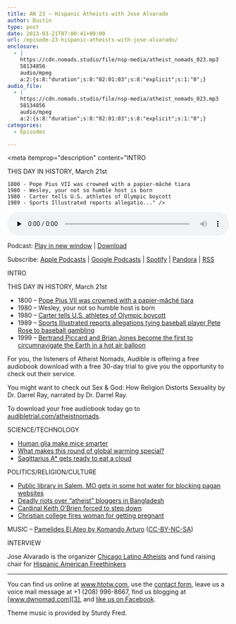 ```yaml
---
title: AN 23 – Hispanic Atheists with Jose Alvarado
author: Dustin
type: post
date: 2013-03-21T07:00:41+00:00
url: /episode-23-hispanic-atheists-with-jose-alvarado/
enclosure:
  - |
    https://cdn.nomads.studio/file/nsp-media/atheist_nomads_023.mp3
    58134856
    audio/mpeg
    a:2:{s:8:"duration";s:8:"02:01:03";s:8:"explicit";s:1:"0";}
audio_file:
  - |
    https://cdn.nomads.studio/file/nsp-media/atheist_nomads_023.mp3
    58134856
    audio/mpeg
    a:2:{s:8:"duration";s:8:"02:01:03";s:8:"explicit";s:1:"0";}
categories:
  - Episodes

---
```

<div itemscope itemtype="http://schema.org/AudioObject">
  <meta itemprop="name" content="Episode 23 – Hispanic Atheists with Jose Alvarado" />
  
  <meta itemprop="uploadDate" content="2013-03-21T01:00:41-06:00" />
  
  <meta itemprop="encodingFormat" content="audio/mpeg" />
  
  <meta itemprop="duration" content="PT2H01M03S" />
  
  <meta itemprop="description" content="INTRO

THIS DAY IN HISTORY, March 21st

 	1800 - Pope Pius VII was crowned with a papier-mâché tiara
 	1980 - Wesley, your not so humble host is born
 	1980 - Carter tells U.S. athletes of Olympic boycott
 	1989 - Sports Illustrated reports allegatio..." />
  
  <meta itemprop="contentUrl" content="https://dts.podtrac.com/redirect.mp3/cdn.nomads.studio/file/nsp-media/atheist_nomads_023.mp3" />
  
  <meta itemprop="contentSize" content="55.4" />
  </p> 
  
  <div class="powerpress_player" id="powerpress_player_8278">
    <audio class="wp-audio-shortcode" id="audio-5215-22" preload="none" style="width: 100%;" controls="controls"><source type="audio/mpeg" src="https://dts.podtrac.com/redirect.mp3/cdn.nomads.studio/file/nsp-media/atheist_nomads_023.mp3?_=22" /><a href="https://dts.podtrac.com/redirect.mp3/cdn.nomads.studio/file/nsp-media/atheist_nomads_023.mp3">https://dts.podtrac.com/redirect.mp3/cdn.nomads.studio/file/nsp-media/atheist_nomads_023.mp3</a></audio>
  </div>
</div>

<p class="powerpress_links powerpress_links_mp3">
  Podcast: <a href="https://dts.podtrac.com/redirect.mp3/cdn.nomads.studio/file/nsp-media/atheist_nomads_023.mp3" class="powerpress_link_pinw" target="_blank" title="Play in new window" onclick="return powerpress_pinw('https://htotw.com/?powerpress_pinw=5215-podcast');" rel="nofollow">Play in new window</a> | <a href="https://dts.podtrac.com/redirect.mp3/cdn.nomads.studio/file/nsp-media/atheist_nomads_023.mp3" class="powerpress_link_d" title="Download" rel="nofollow" download="atheist_nomads_023.mp3">Download</a>
</p>

<p class="powerpress_links powerpress_subscribe_links">
  Subscribe: <a href="https://podcasts.apple.com/us/podcast/humanists-take-on-the-world/id530050098?mt=2&ls=1" class="powerpress_link_subscribe powerpress_link_subscribe_itunes" target="_blank" title="Subscribe on Apple Podcasts" rel="nofollow">Apple Podcasts</a> | <a href="https://www.google.com/podcasts?feed=aHR0cDovL2F0aGVpc3Rub21hZHMubGlic3luLmNvbS9yc3M%3D" class="powerpress_link_subscribe powerpress_link_subscribe_googleplay" target="_blank" title="Subscribe on Google Podcasts" rel="nofollow">Google Podcasts</a> | <a href="https://open.spotify.com/show/3LzK2xZGike6Tc1GEMtMbr?si=LieN9SNuTpq96smuaUsH8A" class="powerpress_link_subscribe powerpress_link_subscribe_spotify" target="_blank" title="Subscribe on Spotify" rel="nofollow">Spotify</a> | <a href="https://www.pandora.com/podcast/atheist-nomads/PC:10122?corr=62071012&part=ug" class="powerpress_link_subscribe powerpress_link_subscribe_pandora" target="_blank" title="Subscribe on Pandora" rel="nofollow">Pandora</a> | <a href="https://htotw.com/feed/podcast/" class="powerpress_link_subscribe powerpress_link_subscribe_rss" target="_blank" title="Subscribe via RSS" rel="nofollow">RSS</a>
</p>

INTRO

THIS DAY IN HISTORY, March 21st

  * 1800 &#8211; <a href="http://en.wikipedia.org/wiki/Pope_Pius_VII" target="_blank" rel="noopener">Pope Pius VII was crowned with a papier-mâché tiara</a>
  * 1980 &#8211; Wesley, your not so humble host is born
  * 1980 &#8211; <a href="http://www.history.com/this-day-in-history/carter-tells-us-athletes-of-olympic-boycott" target="_blank" rel="noopener">Carter tells U.S. athletes of Olympic boycott</a>
  * 1989 &#8211; <a href="http://www.todayifoundout.com/index.php/2012/03/this-day-in-history-sports-illustrated-publishes-an-article-alleging-pete-rose-bet-on-major-league-baseball-games/" target="_blank" rel="noopener">Sports Illustrated reports allegations tying baseball player Pete Rose to baseball gambling</a>
  * 1999 &#8211; <a href="http://abcnews.go.com/Archives/video/march-21-1999-hot-air-balloon-record-9719438" target="_blank" rel="noopener">Bertrand Piccard and Brian Jones become the first to circumnavigate the Earth in a hot air balloon</a>

For you, the listeners of Atheist Nomads, Audible is offering a free audiobook download with a free 30-day trial to give you the opportunity to check out their service.

You might want to check out Sex & God: How Religion Distorts Sexuality by Dr. Darrel Ray, narrated by Dr. Darrel Ray.

To download your free audiobook today go to [audibletrial.com/atheistnomads][1].

SCIENCE/TECHNOLOGY

  * <a href="http://blogs.scientificamerican.com/guest-blog/2013/03/07/human-brain-cells-make-mice-smart/" target="_blank" rel="noopener">Human glia make mice smarter</a>
  * <a href="http://www.wvasfm.org/post/end-last-ice-age-rates-global-warming-amazing-and-atypical" target="_blank" rel="noopener">What makes this round of global warming special?</a>
  * <a href="http://www.scientificamerican.com/article.cfm?id=milky-ways-black-hole-gobbles" target="_blank" rel="noopener">Sagittarius A* gets ready to eat a cloud</a>

POLITICS/RELIGION/CULTURE

  * <a href="https://www.au.org/blogs/wall-of-separation/access-supplied-court-says-public-library-can-t-block-pagan-websites" target="_blank" rel="noopener">Public library in Salem, MO gets in some hot water for blocking pagan websites</a>
  * <a href="http://www.bangkokpost.com/news/asia/337264/deadly-bangladesh-clashes-over-atheist-bloggers" target="_blank" rel="noopener">Deadly riots over “atheist” bloggers in Bangladesh</a>
  * <a href="http://www.guardian.co.uk/world/2013/feb/23/cardinal-keith-o-brien-accused-inappropriate" target="_blank" rel="noopener">Cardinal Keith O’Brien forced to step down</a>
  * <a href="http://www.huffingtonpost.com/2013/03/01/teri-james-pregnant-woman-fired-premarital-sex-christian-school_n_2790085.html" target="_blank" rel="noopener">Christian college fires woman for getting pregnant</a>

MUSIC &#8211; <a href="http://www.jamendo.com/en/track/566431/komando-arturo-1-pamelides-el-ateo" target="_blank" rel="noopener">Pamelides El Ateo by Komando Arturo</a> ([CC-BY-NC-SA][2])

INTERVIEW

Jose Alvarado is the organizer <a href="http://www.meetup.com/The-Chicago-Latino-Atheists-Meetup-Group/" target="_blank" rel="noopener">Chicago Latino Atheists</a> and fund raising chair for <a href="http://hafree.org/" target="_blank" rel="noopener">Hispanic American Freethinkers</a>

<hr width="500" />

You can find us online at <a href="https://www.htotw.com/" target="_blank" rel="noopener">www.htotw.com</a>, use the [contact form](https://htotw.com/contact), leave us a voice mail message at +1 (208) 996-8667, find us blogging at [www.dwnomad.com][3], and <a href="https://htotw.com/facebook" target="_blank" rel="noopener">like us on Facebook</a>.

Theme music is provided by Sturdy Fred.

 [1]: http://www.audibletrial.com/atheistnomads
 [2]: http://creativecommons.org/licenses/by-nc-sa/3.0/
 [3]: http://www.dwnomad.com/